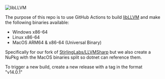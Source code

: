 ![libLLVM](https://github.com/StirlingLabs/libLLVM/blob/main/libLLVM.jpg)

The purpose of this repo is to use GitHub Actions to build [libLLVM](https://llvm.org) and make the following binaries available:

- Windows x86-64
- Linux x86-64
- MacOS ARM64 & x86-64 (Universal Binary)

Specifically for our fork of [StirlingLabs/LLVMSharp](https://github.com/StirlingLabs/LLVMSharp) but we also create a NuPkg with the MacOS binaries split so dotnet can reference them.

To trigger a new build, create a new release with a tag in the format "v14.0.1"